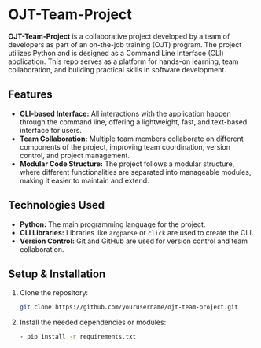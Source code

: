 
# OJT-Team-Project

**OJT-Team-Project** is a collaborative project developed by a team of developers as part of an on-the-job training (OJT) program. The project utilizes Python and is designed as a Command Line Interface (CLI) application. This repo serves as a platform for hands-on learning, team collaboration, and building practical skills in software development.

## Features

- **CLI-based Interface:** All interactions with the application happen through the command line, offering a lightweight, fast, and text-based interface for users.
- **Team Collaboration:** Multiple team members collaborate on different components of the project, improving team coordination, version control, and project management.
- **Modular Code Structure:** The project follows a modular structure, where different functionalities are separated into manageable modules, making it easier to maintain and extend.

## Technologies Used

- **Python:** The main programming language for the project.
- **CLI Libraries:** Libraries like `argparse` or `click` are used to create the CLI.
- **Version Control:** Git and GitHub are used for version control and team collaboration.

## Setup & Installation

1. Clone the repository:
   ```bash
   git clone https://github.com/yourusername/ojt-team-project.git
2. Install the needed dependencies or modules:
   ```bash
   - pip install -r requirements.txt